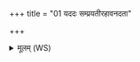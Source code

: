 +++
title = "01 यददः सम्प्रयतीरहावनदता"

+++
<details><summary>मूलम् (WS)</summary>

यददः सम्प्रयतीरहावनदता हते । तु. शौ.सं. ३.१३  
तस्मादा नद्यो नाम स्थ ता वो नामानि सिन्धवः ॥॥ १ ॥  
यत् प्रेषिता वरुणेनाच्छीभं समवल्गत ।  
तदाप्नोदिन्द्रो वो यतीस्तस्मादापो अनु ष्ठनः ॥ २ ॥
</details>